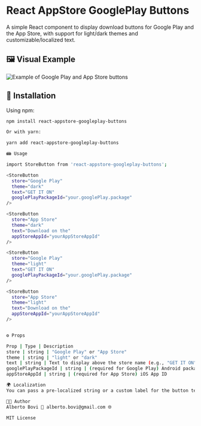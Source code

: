 # React AppStore GooglePlay Buttons

A simple React component to display download buttons for Google Play and the App Store, with support for light/dark themes and customizable/localized text.

## 🖼 Visual Example

![Example of Google Play and App Store buttons](/assets/buttons-example.png)

## 🚀 Installation

Using npm:

```bash
npm install react-appstore-googleplay-buttons

Or with yarn:

yarn add react-appstore-googleplay-buttons

📾 Usage

import StoreButton from 'react-appstore-googleplay-buttons';

<StoreButton
  store="Google Play"
  theme="dark"
  text="GET IT ON"
  googlePlayPackageId="your.googlePlay.package"
/>

<StoreButton
  store="App Store"
  theme="dark"
  text="Download on the"
  appStoreAppId="yourAppStoreAppId"
/>

<StoreButton
  store="Google Play"
  theme="light"
  text="GET IT ON"
  googlePlayPackageId="your.googlePlay.package"
/>

<StoreButton
  store="App Store"
  theme="light"
  text="Download on the"
  appStoreAppId="yourAppStoreAppId"
/>


⚙️ Props

Prop | Type | Description
store | string | "Google Play" or "App Store"
theme | string | "light" or "dark"
text | string | Text to display above the store name (e.g., "GET IT ON")
googlePlayPackageId | string | (required for Google Play) Android package ID
appStoreAppId | string | (required for App Store) iOS App ID

🌍 Localization
You can pass a pre-localized string or a custom label for the button text.

🧑‍💻 Author
Alberto Bovi 📧 alberto.bovi@gmail.com 🌐

MIT License